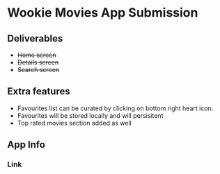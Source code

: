 # Wookie Movies App Submission
## Deliverables
* ~~Home screen~~
* ~~Details screen~~
* ~~Search screen~~
## Extra features
* Favourites list can be curated by clicking on bottom right heart icon.
* Favourites will be stored locally and will persisitent
* Top rated movies section added as well
## App Info
### Link
